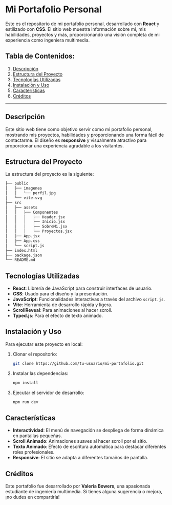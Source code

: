 # Mi Portafolio Personal

Este es el repositorio de mi portafolio personal, desarrollado con **React** y estilizado con **CSS**. El sitio web muestra información sobre mí, mis habilidades, proyectos y más, proporcionando una visión completa de mi experiencia como ingeniera multimedia.

## Tabla de Contenidos:
1. [Descripción](#descripción)
2. [Estructura del Proyecto](#estructura-del-proyecto)
3. [Tecnologías Utilizadas](#tecnologías-utilizadas)
4. [Instalación y Uso](#instalación-y-uso)
5. [Características](#características)
6. [Créditos](#créditos)

---

## Descripción

Este sitio web tiene como objetivo servir como mi portafolio personal, mostrando mis proyectos, habilidades y proporcionando una forma fácil de contactarme. El diseño es **responsive** y visualmente atractivo para proporcionar una experiencia agradable a los visitantes.

## Estructura del Proyecto

La estructura del proyecto es la siguiente:

 ```bash
├── public
│   ├── imagenes
│   │   └── perfil.jpg
│   └── vite.svg
├── src
│   ├── assets
│   │   ├── Componentes
│   │   │   ├── Header.jsx
│   │   │   ├── Inicio.jsx
│   │   │   ├── SobreMi.jsx
│   │   │   └── Proyectos.jsx
│   ├── App.jsx
│   ├── App.css
│   └── script.js
├── index.html
├── package.json
└── README.md
  ```

## Tecnologías Utilizadas

- **React**: Librería de JavaScript para construir interfaces de usuario.
- **CSS**: Usado para el diseño y la presentación.
- **JavaScript**: Funcionalidades interactivas a través del archivo `script.js`.
- **Vite**: Herramienta de desarrollo rápida y ligera.
- **ScrollReveal**: Para animaciones al hacer scroll.
- **Typed.js**: Para el efecto de texto animado.

## Instalación y Uso

Para ejecutar este proyecto en local:

1. Clonar el repositorio:

    ```bash
    git clone https://github.com/tu-usuario/mi-portafolio.git
    ```

2. Instalar las dependencias:

    ```bash
    npm install
    ```

3. Ejecutar el servidor de desarrollo:

    ```bash
    npm run dev
    ```

## Características

- **Interactividad**: El menú de navegación se despliega de forma dinámica en pantallas pequeñas.
- **Scroll Animado**: Animaciones suaves al hacer scroll por el sitio.
- **Texto Animado**: Efecto de escritura automática para destacar diferentes roles profesionales.
- **Responsive**: El sitio se adapta a diferentes tamaños de pantalla.

## Créditos

Este portafolio fue desarrollado por **Valeria Bowers**, una apasionada estudiante de ingeniería multimedia. Si tienes alguna sugerencia o mejora, ¡no dudes en compartirla!
